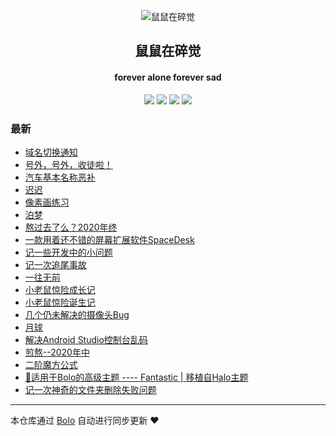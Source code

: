 <p align="center"><img alt="鼠鼠在碎觉" src="https://img.sszsj.top/favicon.png"></p><h2 align="center">
鼠鼠在碎觉
</h2>

<h4 align="center">forever alone forever sad</h4>
<p align="center"><a title="鼠鼠在碎觉" target="_blank" href="https://github.com/csfwff/bolo-blog"><img src="https://img.shields.io/github/last-commit/csfwff/bolo-blog.svg?style=flat-square&color=FF9900"></a>
<a title="GitHub repo size in bytes" target="_blank" href="https://github.com/csfwff/bolo-blog"><img src="https://img.shields.io/github/repo-size/csfwff/bolo-blog.svg?style=flat-square"></a>
<a title="Bolo Version" target="_blank" href="https://github.com/adlered/bolo-solo"><img src="https://img.shields.io/badge/bolo-v2.3 稳定版-f1e05a.svg?style=flat-square&color=blueviolet"></a>
<a title="Hits" target="_blank" href="https://github.com/88250/hits"><img src="https://hits.b3log.org/csfwff/bolo-blog.svg"></a></p>

### 最新

* [域名切换通知](https://sszsj.cc/articles/2021/03/19/1616145020130.html)
* [号外，号外，收徒啦！](https://sszsj.cc/articles/2021/03/11/1615455476889.html)
* [汽车基本名称恶补](https://sszsj.cc/articles/2021/02/20/1613800945546.html)
* [迟迟](https://sszsj.cc/articles/2021/01/25/1611554571932.html)
* [像素画练习](https://sszsj.cc/articles/2021/01/14/1610606360833.html)
* [泊梦](https://sszsj.cc/articles/2021/01/13/1610519885771.html)
* [熬过去了么？2020年终](https://sszsj.cc/articles/2020/12/03/1606980773113.html)
* [一款用着还不错的屏幕扩展软件SpaceDesk](https://sszsj.cc/articles/2020/11/30/1606702808004.html)
* [记一些开发中的小问题](https://sszsj.cc/articles/2020/11/19/1605765709972.html)
* [记一次追尾事故](https://sszsj.cc/articles/2020/11/10/1604989504426.html)
* [一往无前](https://sszsj.cc/articles/2020/10/10/1602293382243.html)
* [小老鼠惊险成长记](https://sszsj.cc/articles/2020/10/14/1602638793372.html)
* [小老鼠惊险诞生记](https://sszsj.cc/articles/2020/09/20/1600608317739.html)
* [几个仍未解决的摄像头Bug](https://sszsj.cc/articles/2020/09/02/1599037000020.html)
* [月球](https://sszsj.cc/articles/2020/07/31/1596162836163.html)
* [解决Android Studio控制台乱码](https://sszsj.cc/articles/2020/07/03/1593752646951.html)
* [煎熬--2020年中](https://sszsj.cc/articles/2020/06/04/1591246385311.html)
* [二阶魔方公式](https://sszsj.cc/articles/2020/05/07/1588842372000.html)
* [🎨适用于Bolo的高级主题 ---- Fantastic | 移植自Halo主题](https://sszsj.cc/articles/2020/04/06/1586156153265.html)
* [记一次神奇的文件夹删除失败问题](https://sszsj.cc/articles/2020/03/16/1584340972217.html)



---

本仓库通过 [Bolo](https://github.com/adlered/bolo-solo) 自动进行同步更新 ❤️ 